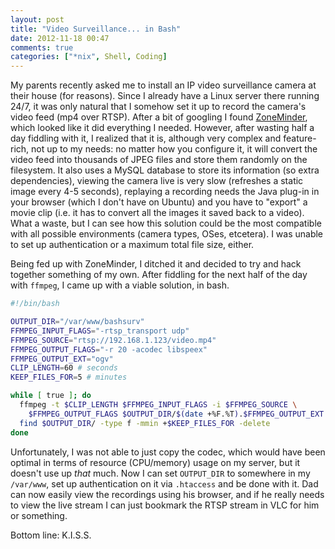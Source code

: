```yaml
---
layout: post
title: "Video Surveillance... in Bash"
date: 2012-11-18 00:47
comments: true
categories: ["*nix", Shell, Coding]
---
```


My parents recently asked me to install an IP video surveillance camera at their
house (for reasons). Since I already have a Linux server there running 24/7, it
was only natural that I somehow set it up to record the camera's video feed (mp4
over RTSP). After a bit of googling I found [ZoneMinder][1], which looked like
it did everything I needed. However, after wasting half a day fiddling with it,
I realized that it is, although very complex and feature-rich, not up to my
needs: no matter how you configure it, it will convert the video feed into
thousands of JPEG files and store them randomly on the filesystem. It also uses
a MySQL database to store its information (so extra dependencies), viewing the
camera live is very slow (refreshes a static image every 4-5 seconds), replaying
a recording needs the Java plug-in in your browser (which I don't have on
Ubuntu) and you have to "export" a movie clip (i.e. it has to convert all the
images it saved back to a video). What a waste, but I can see how this solution
could be the most compatible with all possible environments (camera types, OSes,
etcetera). I was unable to set up authentication or a maximum total file size,
either.

Being fed up with ZoneMinder, I ditched it and decided to try and hack together
something of my own. After fiddling for the next half of the day with `ffmpeg`,
I came up with a viable solution, in bash.

``` bash bashsurv.sh https://gist.github.com/4100939 View Gist
#!/bin/bash

OUTPUT_DIR="/var/www/bashsurv"
FFMPEG_INPUT_FLAGS="-rtsp_transport udp"
FFMPEG_SOURCE="rtsp://192.168.1.123/video.mp4"
FFMPEG_OUTPUT_FLAGS="-r 20 -acodec libspeex"
FFMPEG_OUTPUT_EXT="ogv"
CLIP_LENGTH=60 # seconds
KEEP_FILES_FOR=5 # minutes

while [ true ]; do
  ffmpeg -t $CLIP_LENGTH $FFMPEG_INPUT_FLAGS -i $FFMPEG_SOURCE \
    $FFMPEG_OUTPUT_FLAGS $OUTPUT_DIR/$(date +%F.%T).$FFMPEG_OUTPUT_EXT
  find $OUTPUT_DIR/ -type f -mmin +$KEEP_FILES_FOR -delete
done
```

Unfortunately, I was not able to just copy the codec, which would have been
optimal in terms of resource (CPU/memory) usage on my server, but it doesn't
use up *that* much. Now I can set `OUTPUT_DIR` to somewhere in my `/var/www`,
set up authentication on it via `.htaccess` and be done with it. Dad can now
easily view the recordings using his browser, and if he really needs to view the
live stream I can just bookmark the RTSP stream in VLC for him or something.

Bottom line: K.I.S.S.

[0]: http://www.tp-link.com/en/products/details/?model=TL-SC3130G
[1]: http://www.zoneminder.com/
